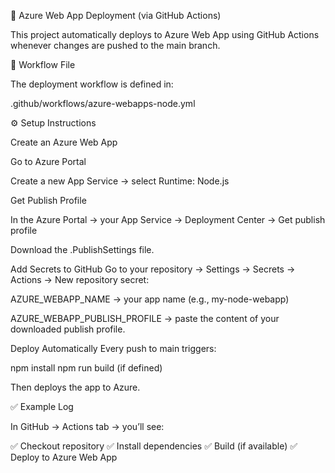 🚀 Azure Web App Deployment (via GitHub Actions)

This project automatically deploys to Azure Web App using GitHub Actions whenever changes are pushed to the main branch.

🧩 Workflow File

The deployment workflow is defined in:

.github/workflows/azure-webapps-node.yml

⚙️ Setup Instructions

Create an Azure Web App

Go to Azure Portal

Create a new App Service → select Runtime: Node.js

Get Publish Profile

In the Azure Portal → your App Service → Deployment Center → Get publish profile

Download the .PublishSettings file.

Add Secrets to GitHub
Go to your repository → Settings → Secrets → Actions → New repository secret:

AZURE_WEBAPP_NAME → your app name (e.g., my-node-webapp)

AZURE_WEBAPP_PUBLISH_PROFILE → paste the content of your downloaded publish profile.

Deploy Automatically
Every push to main triggers:

npm install
npm run build (if defined)


Then deploys the app to Azure.

✅ Example Log

In GitHub → Actions tab → you’ll see:

✅ Checkout repository
✅ Install dependencies
✅ Build (if available)
✅ Deploy to Azure Web App
